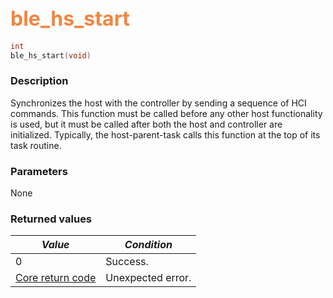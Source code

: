 ## <font color="#F2853F" style="font-size:24pt">ble\_hs\_start</font>

```c
int
ble_hs_start(void)
```

### Description

Synchronizes the host with the controller by sending a sequence of HCI commands.  This function must be called before any other host functionality is used, but it must be called after both the host and controller are initialized.  Typically, the host-parent-task calls this function at the top of its task routine.

### Parameters

None

### Returned values

| *Value* | *Condition* |
|---------|-------------|
| 0 | Success. |
| [Core return code](../../ble_hs_return_codes/#return-codes-core) | Unexpected error. |
